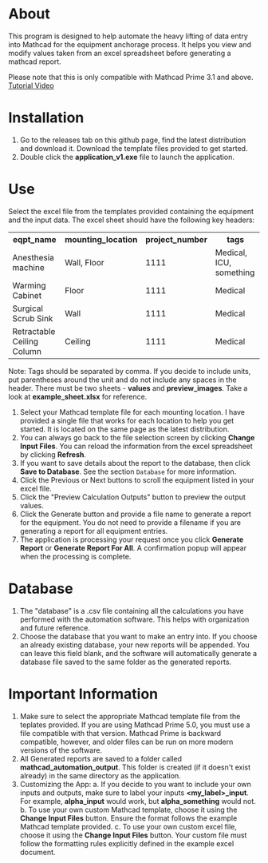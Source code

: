 About
=====

This program is designed to help automate the heavy lifting of data
entry into Mathcad for the equipment anchorage process. It helps you
view and modify values taken from an excel spreadsheet before generating
a mathcad report.

Please note that this is only compatible with Mathcad Prime 3.1 and
above. [Tutorial Video](https://youtu.be/La43SoQ3HMg)

Installation
============

1.  Go to the releases tab on this github page, find the latest
    distribution and download it. Download the template files provided
    to get started.
2.  Double click the **application_v1.exe** file to launch the
    application.

Use
===

Select the excel file from the templates provided containing the
equipment and the input data. The excel sheet should have the following
key headers:
<table>
<tr>
<th>eqpt_name</th><th>mounting_location</th><th>project_number</th><th>tags</th>
</tr>
<tr>
  <td>Anesthesia machine</td><td>Wall, Floor</td><td>1111</td><td>Medical, ICU, something</td>
</tr>
<tr>
  <td>Warming Cabinet</td><td>Floor</td><td>1111</td><td>Medical</td>
</tr>
<tr>
  <td>Surgical Scrub Sink</td><td>Wall</td><td>1111</td><td>Medical</td>
</tr>
<tr>
  <td>Retractable Ceiling Column</td><td>Ceiling</td><td>1111</td><td>Medical</td>
</tr>
</table

Note: Tags should be separated by comma. If you decide to include units,
put parentheses around the unit and do not include any spaces in the
header. There must be two sheets - **values** and **preview_images**. Take a
look at **example_sheet.xlsx** for reference.

1.  Select your Mathcad template file for each mounting location. I have
    provided a single file that works for each location to help you get
    started. It is located on the same page as the latest distribution.
2.  You can always go back to the file selection screen by clicking
    **Change Input Files**. You can reload the information from the
    excel spreadsheet by clicking **Refresh**.
3.  If you want to save details about the report to the database, then
    click **Save to Database**. See the section `Database` for more
    information.
4.  Click the Previous or Next buttons to scroll the equipment listed in
    your excel file.
5.  Click the \"Preview Calculation Outputs\" button to preview the
    output values.
6.  Click the Generate button and provide a file name to generate a
    report for the equipment. You do not need to provide a filename if
    you are generating a report for all equipment entries.
7.  The application is processing your request once you click **Generate
    Report** or **Generate Report For All**. A confirmation popup will
    appear when the processing is complete.

Database
========

1.  The \"database\" is a .csv file containing all the calculations you
    have performed with the automation software. This helps with
    organization and future reference.
2.  Choose the database that you want to make an entry into. If you
    choose an already existing database, your new reports will be
    appended. You can leave this field blank, and the software will
    automatically generate a database file saved to the same folder as
    the generated reports.

Important Information
=====================

1.  Make sure to select the appropriate Mathcad template file from the
    teplates provided. If you are using Mathcad Prime 5.0, you must use
    a file compatible with that version. Mathcad Prime is backward
    compatible, however, and older files can be run on more modern
    versions of the software.
2.  All Generated reports are saved to a folder called
    **mathcad_automation_output**. This folder is created (if it
    doesn\'t exist already) in the same directory as the application.
3.  Customizing the App: a. If you decide to you want to include your
    own inputs and outputs, make sure to label your inputs
    **\<my_label\>\_input**. For example, **alpha_input** would work,
    but **alpha_something** would not. b. To use your own custom Mathcad
    template, choose it using the **Change Input Files** button. Ensure
    the format follows the example Mathcad template provided. c. To use
    your own custom excel file, choose it using the **Change Input
    Files** button. Your custom file must follow the formatting rules
    explicitly defined in the example excel document.
